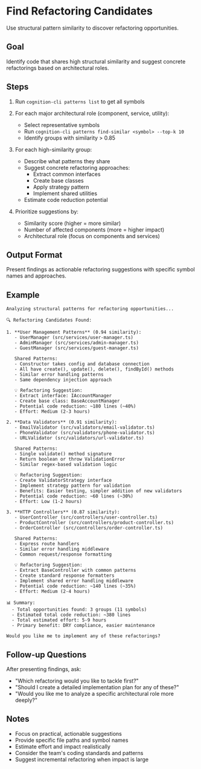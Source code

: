 # Find Refactoring Candidates

Use structural pattern similarity to discover refactoring opportunities.

## Goal

Identify code that shares high structural similarity and suggest concrete refactorings based on architectural roles.

## Steps

1. Run `cognition-cli patterns list` to get all symbols

2. For each major architectural role (component, service, utility):
   - Select representative symbols
   - Run `cognition-cli patterns find-similar <symbol> --top-k 10`
   - Identify groups with similarity > 0.85

3. For each high-similarity group:
   - Describe what patterns they share
   - Suggest concrete refactoring approaches:
     - Extract common interfaces
     - Create base classes
     - Apply strategy pattern
     - Implement shared utilities
   - Estimate code reduction potential

4. Prioritize suggestions by:
   - Similarity score (higher = more similar)
   - Number of affected components (more = higher impact)
   - Architectural role (focus on components and services)

## Output Format

Present findings as actionable refactoring suggestions with specific symbol names and approaches.

## Example

```
Analyzing structural patterns for refactoring opportunities...

🔍 Refactoring Candidates Found:

1. **User Management Patterns** (0.94 similarity):
   - UserManager (src/services/user-manager.ts)
   - AdminManager (src/services/admin-manager.ts)
   - GuestManager (src/services/guest-manager.ts)

   Shared Patterns:
   - Constructor takes config and database connection
   - All have create(), update(), delete(), findById() methods
   - Similar error handling patterns
   - Same dependency injection approach

   💡 Refactoring Suggestion:
   - Extract interface: IAccountManager
   - Create base class: BaseAccountManager
   - Potential code reduction: ~180 lines (~40%)
   - Effort: Medium (2-3 hours)

2. **Data Validators** (0.91 similarity):
   - EmailValidator (src/validators/email-validator.ts)
   - PhoneValidator (src/validators/phone-validator.ts)
   - URLValidator (src/validators/url-validator.ts)

   Shared Patterns:
   - Single validate() method signature
   - Return boolean or throw ValidationError
   - Similar regex-based validation logic

   💡 Refactoring Suggestion:
   - Create ValidatorStrategy interface
   - Implement strategy pattern for validation
   - Benefits: Easier testing, simpler addition of new validators
   - Potential code reduction: ~60 lines (~30%)
   - Effort: Low (1-2 hours)

3. **HTTP Controllers** (0.87 similarity):
   - UserController (src/controllers/user-controller.ts)
   - ProductController (src/controllers/product-controller.ts)
   - OrderController (src/controllers/order-controller.ts)

   Shared Patterns:
   - Express route handlers
   - Similar error handling middleware
   - Common request/response formatting

   💡 Refactoring Suggestion:
   - Extract BaseController with common patterns
   - Create standard response formatters
   - Implement shared error handling middleware
   - Potential code reduction: ~140 lines (~35%)
   - Effort: Medium (2-4 hours)

📊 Summary:
  - Total opportunities found: 3 groups (11 symbols)
  - Estimated total code reduction: ~380 lines
  - Total estimated effort: 5-9 hours
  - Primary benefit: DRY compliance, easier maintenance

Would you like me to implement any of these refactorings?
```

## Follow-up Questions

After presenting findings, ask:

- "Which refactoring would you like to tackle first?"
- "Should I create a detailed implementation plan for any of these?"
- "Would you like me to analyze a specific architectural role more deeply?"

## Notes

- Focus on practical, actionable suggestions
- Provide specific file paths and symbol names
- Estimate effort and impact realistically
- Consider the team's coding standards and patterns
- Suggest incremental refactoring when impact is large

